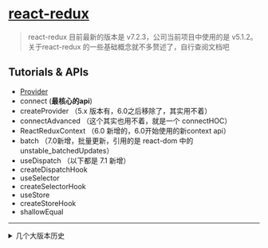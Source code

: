 # [react-redux](https://react-redux.js.org/)

> react-redux 目前最新的版本是 v7.2.3，公司当前项目中使用的是 v5.1.2。关于react-redux 的一些基础概念就不多赘述了，自行查阅文档吧



## Tutorials & APIs

- [Provider](./Provider.md)
- connect (**最核心的api**)
- createProvider （5.x 版本有，6.0之后移除了，其实用不着）
- connectAdvanced （这个其实也用不着，就是一个 connectHOC）
- ReactReduxContext （6.0 新增的，6.0开始使用的新context api）
- batch （7.0新增，批量更新，引用的是 react-dom 中的 unstable_batchedUpdates）
- useDispatch （以下都是 7.1 新增）
- createDispatchHook
- useSelector
- createSelectorHook
- useStore
- createStoreHook
- shallowEqual

---

<details>
<summary>几个大版本历史</summary>
	<ul>
        <li>v5.0 版本 主要修复了一些bug，重写了connect并增加了一些可选属性，优化了性能</li>
        <li>v6.0 版本 使用了新的Context API; 几个破坏性的变化 -- 原先 connect 的 withRef 替换成了 forwardRef 以及原先将store当作props传递给组件的方式将不再支持改为了 context={MyContext} 的方式传递属性；与此同时，react-router-redux 也需要替换为 connect-react-router</li>
        <li>v7.0 版本 使用了 Hooks，因此需要 react@16.8.4 以上的版本。在v6的时候将内部订阅store变更由原本connect的个别组件上升到 Provider 中去订阅了，这个版本又给改回来了因为性能原因;新增了 batch api;用hooks重写了 connect; 恢复了原本在v6移除的将 store 作为 props 传递给组件的功能；并且在后续的版本中添加了一些新api</li>
    </ul>
</details>

